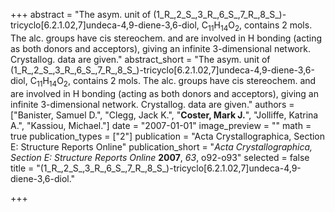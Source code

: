 +++
abstract = "The asym. unit of (1_R_,2_S_,3_R_,6_S_,7_R_,8_S_)-tricyclo[6.2.1.02,7]undeca-4,9-diene-3,6-diol, C<sub>11</sub>H<sub>14</sub>O<sub>2</sub>, contains 2 mols.  The alc. groups have cis stereochem. and are involved in H bonding (acting as both donors and acceptors), giving an infinite 3-dimensional network.  Crystallog. data are given."
abstract_short = "The asym. unit of (1_R_,2_S_,3_R_,6_S_,7_R_,8_S_)-tricyclo[6.2.1.02,7]undeca-4,9-diene-3,6-diol, C<sub>11</sub>H<sub>14</sub>O<sub>2</sub>, contains 2 mols.  The alc. groups have cis stereochem. and are involved in H bonding (acting as both donors and acceptors), giving an infinite 3-dimensional network.  Crystallog. data are given."
authors = ["Banister, Samuel D.", "Clegg, Jack K.", "**Coster, Mark J.**", "Jolliffe, Katrina A.", "Kassiou, Michael."]
date = "2007-01-01"
image_preview = ""
math = true
publication_types = ["2"]
publication = "Acta Crystallographica, Section E: Structure Reports Online"
publication_short = "_Acta Crystallographica, Section E: Structure Reports Online_ **2007**, _63_, o92-o93"
selected = false
title = "(1_R_,2_S_,3_R_,6_S_,7_R_,8_S_)-tricyclo[6.2.1.02,7]undeca-4,9-diene-3,6-diol."

+++
